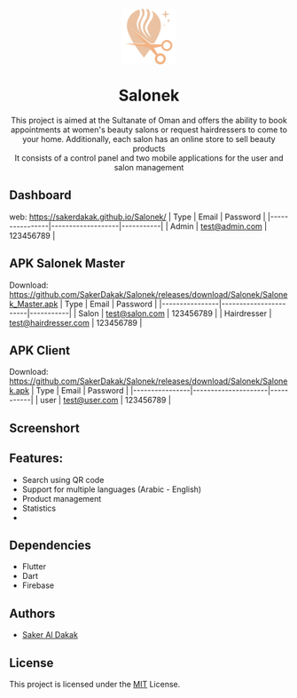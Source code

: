 <p align="center">
 <img width="100px" src="https://raw.githubusercontent.com/SakerDakak/Salonek/main/icons/Icon-192.png" align="center" alt="Salonek" />
 <h1 align="center">Salonek</h1>
 <p align="center" >This project is aimed at the Sultanate of Oman and offers the ability to book appointments at women's beauty salons or request hairdressers to come to your home. Additionally, each salon has an online store to sell beauty products
 <br>
 It consists of a control panel and two mobile applications for the user and salon management

## Dashboard
web: https://sakerdakak.github.io/Salonek/
| Type           | Email             | Password  |
|----------------|-------------------|-----------|
| Admin          | test@admin.com    | 123456789 |

## APK Salonek Master
Download: https://github.com/SakerDakak/Salonek/releases/download/Salonek/Salonek_Master.apk
| Type           | Email                 | Password  |
|----------------|-----------------------|-----------|
| Salon          | test@salon.com        | 123456789 |
| Hairdresser    | test@hairdresser.com  | 123456789 |

## APK Client
Download: https://github.com/SakerDakak/Salonek/releases/download/Salonek/Salonek.apk
| Type           | Email               | Password  |
|----------------|---------------------|-----------|
| user           | test@user.com       | 123456789 |

## Screenshort
 
## Features:
- Search using QR code
- Support for multiple languages (Arabic - English)
- Product management
- Statistics
- 

## Dependencies
- Flutter
- Dart
- Firebase

## Authors
- [Saker Al Dakak](https://www.github.com/SakerDakak)

## License
This project is licensed under the [MIT](https://choosealicense.com/licenses/mit/) License.
